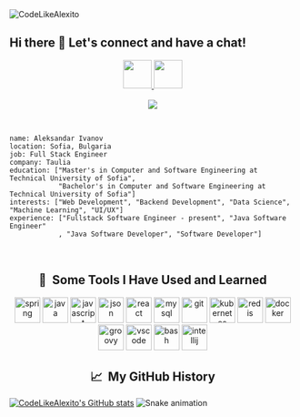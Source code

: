 <img src="https://capsule-render.vercel.app/api?type=rounded&height=300&color=gradient&text=CodeLikeAlexito%20&desc=Where%20ordinary%20coding%20becomes%20extraordinary!" alt="CodeLikeAlexito" />

## Hi there 👋 Let's connect and have a chat!

<div align="center">
  <a href="https://www.linkedin.com/in/aleksandar-ivanov-847968152/">
    <img height="50" src="https://github.com/user-attachments/assets/e75d7b36-d39b-4ac8-9700-41f159614a15" />
  </a>
  <a href="https://www.facebook.com/aleksandar.ivanov.568/">
    <img height="50" src="https://github.com/user-attachments/assets/a97ab52b-580b-417a-b17e-1f78cbe9d4bd" />
  </a>
</div>

<br />

<div align="center">
  <img src="https://i.giphy.com/media/v1.Y2lkPTc5MGI3NjExc3FxNzZvNzRqYWV0d3VoaDY2bzNwZ2NlMjJ1MHN0cWtwdDcwcjU3dCZlcD12MV9pbnRlcm5hbF9naWZfYnlfaWQmY3Q9Zw/lJNoBCvQYp7nq/giphy.gif" />
</div>

<br />

<div align="left">
  <pre>
<code>
name: Aleksandar Ivanov
location: Sofia, Bulgaria
job: Full Stack Engineer
company: Taulia
education: ["Master's in Computer and Software Engineering at Technical University of Sofia",
            "Bachelor's in Computer and Software Engineering at Technical University of Sofia"]
interests: ["Web Development", "Backend Development", "Data Science", "Machine Learning", "UI/UX"]
experience: ["Fullstack Software Engineer - present", "Java Software Engineer"
            , "Java Software Developer", "Software Developer"]
</code>
  </pre>
</div>

<h2 align="center"> 🚀 &nbsp;Some Tools I Have Used and Learned</h2>
<p align="center">
  <img src="https://cdn.jsdelivr.net/gh/devicons/devicon@latest/icons/spring/spring-original-wordmark.svg" alt="spring" width="45" height="45"/>
  <img src="https://cdn.jsdelivr.net/gh/devicons/devicon@latest/icons/java/java-original-wordmark.svg" alt="java" width="45" height="45"/>
  <img src="https://cdn.jsdelivr.net/gh/devicons/devicon@latest/icons/javascript/javascript-original.svg" alt="javascript" width="45" height="45"/>
  <img src="https://cdn.jsdelivr.net/gh/devicons/devicon@latest/icons/json/json-original.svg" alt="json" width="45" height="45"/>
  <img src="https://cdn.jsdelivr.net/gh/devicons/devicon@latest/icons/react/react-original-wordmark.svg" alt="react" width="45" height="45"/>
  <img src="https://cdn.jsdelivr.net/gh/devicons/devicon@latest/icons/mysql/mysql-original-wordmark.svg" alt="mysql" width="45" height="45"/>
  <img src="https://cdn.jsdelivr.net/gh/devicons/devicon@latest/icons/git/git-original-wordmark.svg" alt="git" width="45" height="45"/>
  <img src="https://cdn.jsdelivr.net/gh/devicons/devicon@latest/icons/kubernetes/kubernetes-original.svg" alt="kubernetes" width="45" height="45"/>
  <img src="https://cdn.jsdelivr.net/gh/devicons/devicon@latest/icons/redis/redis-original-wordmark.svg" alt="redis" width="45" height="45"/>
  <img src="https://cdn.jsdelivr.net/gh/devicons/devicon@latest/icons/docker/docker-original-wordmark.svg" alt="docker" width="45" height="45"/>
  <img src="https://cdn.jsdelivr.net/gh/devicons/devicon@latest/icons/groovy/groovy-original.svg" alt="groovy" width="45" height="45"/>
  <img src="https://cdn.jsdelivr.net/gh/devicons/devicon/icons/vscode/vscode-original.svg" alt="vscode" width="45" height="45"/>
  <img src="https://cdn.jsdelivr.net/gh/devicons/devicon/icons/bash/bash-original.svg" alt="bash" width="45" height="45"/>
  <img src="https://cdn.jsdelivr.net/gh/devicons/devicon@latest/icons/intellij/intellij-original.svg" alt="intellij" width="45" height="45"/>
</p>

<h2 align="center"> 📈 &nbsp;My GitHub History</h2>

[![CodeLikeAlexito's GitHub stats](https://github-readme-stats.vercel.app/api?username=CodeLikeAlexito)](https://github.com/CodeLikeAlexito/github-readme-stats)
![Snake animation](https://github.com/thepiyushmalhotra/thepiyushmalhotra/blob/output/github-contribution-grid-snake.svg)
